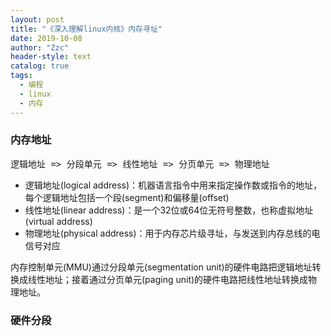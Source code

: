 ```yaml
---
layout: post
title: "《深入理解linux内核》内存寻址"
date: 2019-10-08
author: "Zzc"
header-style: text
catalog: true
tags:
  - 编程
  - linux
  - 内存
---
```


### 内存地址

<pre>
逻辑地址 => 分段单元 => 线性地址 => 分页单元 => 物理地址
</pre>

- 逻辑地址(logical address)：机器语言指令中用来指定操作数或指令的地址，每个逻辑地址包括一个段(segment)和偏移量(offset)
- 线性地址(linear address)：是一个32位或64位无符号整数，也称虚拟地址(virtual address)
- 物理地址(physical address)：用于内存芯片级寻址，与发送到内存总线的电信号对应

内存控制单元(MMU)通过分段单元(segmentation unit)的硬件电路把逻辑地址转换成线性地址；接着通过分页单元(paging unit)的硬件电路把线性地址转换成物理地址。

### 硬件分段

